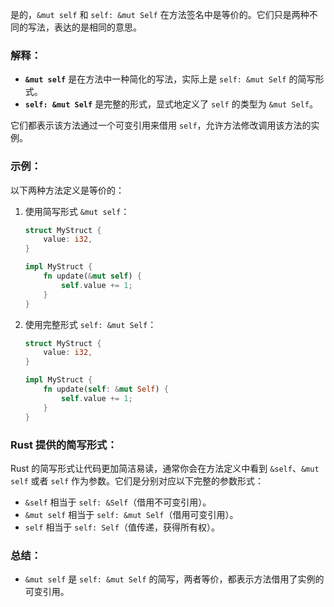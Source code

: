 是的，`&mut self` 和 `self: &mut Self` 在方法签名中是等价的。它们只是两种不同的写法，表达的是相同的意思。

### 解释：
- **`&mut self`** 是在方法中一种简化的写法，实际上是 `self: &mut Self` 的简写形式。
- **`self: &mut Self`** 是完整的形式，显式地定义了 `self` 的类型为 `&mut Self`。

它们都表示该方法通过一个可变引用来借用 `self`，允许方法修改调用该方法的实例。

### 示例：
以下两种方法定义是等价的：

1. 使用简写形式 `&mut self`：
   ```rust
   struct MyStruct {
       value: i32,
   }

   impl MyStruct {
       fn update(&mut self) {
           self.value += 1;
       }
   }
   ```

2. 使用完整形式 `self: &mut Self`：
   ```rust
   struct MyStruct {
       value: i32,
   }

   impl MyStruct {
       fn update(self: &mut Self) {
           self.value += 1;
       }
   }
   ```

### Rust 提供的简写形式：
Rust 的简写形式让代码更加简洁易读，通常你会在方法定义中看到 `&self`、`&mut self` 或者 `self` 作为参数。它们是分别对应以下完整的参数形式：
- `&self` 相当于 `self: &Self`（借用不可变引用）。
- `&mut self` 相当于 `self: &mut Self`（借用可变引用）。
- `self` 相当于 `self: Self`（值传递，获得所有权）。

### 总结：
- `&mut self` 是 `self: &mut Self` 的简写，两者等价，都表示方法借用了实例的可变引用。
